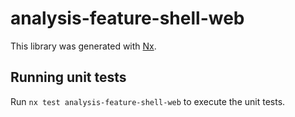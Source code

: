 # analysis-feature-shell-web

This library was generated with [Nx](https://nx.dev).

## Running unit tests

Run `nx test analysis-feature-shell-web` to execute the unit tests.
